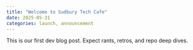 ```yaml
---
title: "Welcome to Sudbury Tech Cafe"
date: 2025-05-31
categories: launch, announcement
---
```


This is our first dev blog post. Expect rants, retros, and repo deep dives.
